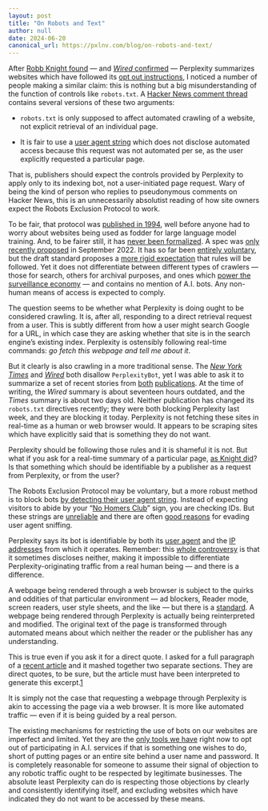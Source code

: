 ```yaml
---
layout: post
title: "On Robots and Text"
author: null
date: 2024-06-20
canonical_url: https://pxlnv.com/blog/on-robots-and-text/
---
```


After [Robb Knight found](https://rknight.me/blog/perplexity-ai-is-lying-about-its-user-agent/) — and [_Wired_ confirmed](https://www.techmeme.com/240619/p23#a240619p23) — Perplexity summarizes websites which have followed its [opt out instructions](https://docs.perplexity.ai/docs/perplexitybot), I noticed a number of people making a similar claim: this is nothing but a big misunderstanding of the function of controls like `robots.txt`. A [Hacker News comment thread](https://news.ycombinator.com/item?id=40691342) contains several versions of these two arguments:

*   `robots.txt` is only supposed to affect automated crawling of a website, not explicit retrieval of an individual page.
    
*   It is fair to use a [user agent string](https://developer.mozilla.org/en-US/docs/Glossary/User_agent) which does not disclose automated access because this request was not automated per se, as the user explicitly requested a particular page.
    

That is, publishers should expect the controls provided by Perplexity to apply only to its indexing bot, not a user-initiated page request. Wary of being the kind of person who replies to pseudonymous comments on Hacker News, this is an unnecessarily absolutist reading of how site owners expect the Robots Exclusion Protocol to work.

To be fair, that protocol was [published in 1994](http://www.robotstxt.org/orig.html), well before anyone had to worry about websites being used as fodder for large language model training. And, to be fairer still, it has [never been formalized](https://developers.google.com/search/blog/2019/07/rep-id). A spec was [only recently proposed](https://datatracker.ietf.org/doc/html/rfc9309) in September 2022. It has so far been [entirely voluntary](https://blog.archive.org/2017/04/17/robots-txt-meant-for-search-engines-dont-work-well-for-web-archives/), but the draft standard proposes a [more rigid expectation](https://datatracker.ietf.org/doc/html/rfc9309#section-2.3.1.1-1) that rules will be followed. Yet it does not differentiate between different types of crawlers — those for search, others for archival purposes, and ones which [power the surveillance economy](https://pipl.com/bot) — and contains no mention of A.I. bots. Any non-human means of access is expected to comply.

The question seems to be whether what Perplexity is doing ought to be considered crawling. It is, after all, responding to a direct retrieval request from a user. This is subtly different from how a user might search Google for a URL, in which case they are asking whether that site is in the search engine’s existing index. Perplexity is ostensibly following real-time commands: _go fetch this webpage and tell me about it_.

But it clearly is also crawling in a more traditional sense. The [_New York Times_](https://www.nytimes.com/robots.txt) and [_Wired_](https://www.wired.com/robots.txt) both disallow `PerplexityBot`, yet I was able to ask it to summarize a set of recent stories from [both](https://www.perplexity.ai/search/summarize-the-five-9VnFJxMITLiX9Q6P0rV0Zw) [publications](https://www.perplexity.ai/search/summarize-the-five-PocA0teAT4mRmqsjebCzPQ). At the time of writing, the _Wired_ summary is about seventeen hours outdated, and the _Times_ summary is about two days old. Neither publication has changed its `robots.txt` directives recently; they were both blocking Perplexity last week, and they are blocking it today. Perplexity is not fetching these sites in real-time as a human or web browser would. It appears to be scraping sites which have explicitly said that is something they do not want.

Perplexity should be following those rules and it is shameful it is not. But what if you ask for a real-time summary of a particular page, [as Knight did](https://rknight.me/blog/perplexity-ai-is-lying-about-its-user-agent/)? Is that something which should be identifiable by a publisher as a request from Perplexity, or from the user?

The Robots Exclusion Protocol may be voluntary, but a more robust method is to block bots [by detecting their user agent string](https://ethanmarcotte.com/wrote/blockin-bots/). Instead of expecting visitors to abide by your “[No Homers Club](https://www.youtube.com/watch?v=W7rSYzbpA8k)” sign, you are checking IDs. But these strings are [unreliable](https://httpd.apache.org/docs/2.4/en/howto/access.html) and there are often [good reasons](https://developer.mozilla.org/en-US/docs/Web/HTTP/Browser_detection_using_the_user_agent) for evading user agent sniffing.

Perplexity says its bot is identifiable by both its [user agent](https://docs.perplexity.ai/docs/perplexitybot) and the [IP addresses](https://www.perplexity.ai/perplexitybot.json) from which it operates. Remember: this [whole controversy](https://www.techmeme.com/240619/p23#a240619p23) is that it sometimes discloses neither, making it impossible to differentiate Perplexity-originating traffic from a real human being — and there is a difference.

A webpage being rendered through a web browser is subject to the quirks and oddities of that particular environment — ad blockers, Reader mode, screen readers, user style sheets, and the like — but there is a [standard](https://html.spec.whatwg.org/multipage/). A webpage being rendered through Perplexity is actually being reinterpreted and modified. The original text of the page is transformed through automated means about which neither the reader or the publisher has any understanding.

This is true even if you ask it for a direct quote. I asked for a full paragraph of a [recent article](https://www.perplexity.ai/search/Can-you-quote-XUuEHcyhR0S1bTR.ytkZbw) and it mashed together two separate sections. They are direct quotes, to be sure, but the article must have been interpreted to generate this excerpt.[1](#fn:1)

It is simply not the case that requesting a webpage through Perplexity is akin to accessing the page via a web browser. It is more like automated traffic — even if it is being guided by a real person.

The existing mechanisms for restricting the use of bots on our websites are imperfect and limited. Yet they are the [only tools we have](https://pxlnv.com/linklog/perplexity-user-agent/) right now to opt out of participating in A.I. services if that is something one wishes to do, short of putting pages or an entire site behind a user name and password. It is completely reasonable for someone to assume their signal of objection to any robotic traffic ought to be respected by legitimate businesses. The absolute least Perplexity can do is respecting those objections by clearly and consistently identifying itself, and excluding websites which have indicated they do not want to be accessed by these means.